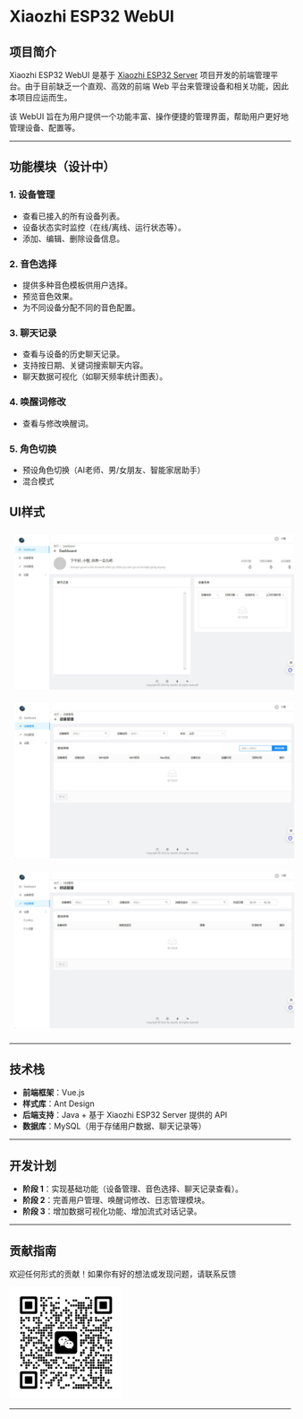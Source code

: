# Xiaozhi ESP32 WebUI

## 项目简介

Xiaozhi ESP32 WebUI 是基于 [Xiaozhi ESP32 Server](https://github.com/xinnan-tech/xiaozhi-esp32-server) 项目开发的前端管理平台。由于目前缺乏一个直观、高效的前端 Web 平台来管理设备和相关功能，因此本项目应运而生。

该 WebUI 旨在为用户提供一个功能丰富、操作便捷的管理界面，帮助用户更好地管理设备、配置等。

---

## 功能模块（设计中）

### 1. **设备管理**
   - 查看已接入的所有设备列表。
   - 设备状态实时监控（在线/离线、运行状态等）。
   - 添加、编辑、删除设备信息。

### 2. **音色选择**
   - 提供多种音色模板供用户选择。
   - 预览音色效果。
   - 为不同设备分配不同的音色配置。

### 3. **聊天记录**
   - 查看与设备的历史聊天记录。
   - 支持按日期、关键词搜索聊天内容。
   - 聊天数据可视化（如聊天频率统计图表）。

### 4. **唤醒词修改**
  - 查看与修改唤醒词。

### 5. **角色切换**
  - 预设角色切换（AI老师、男/女朋友、智能家居助手）
  - 混合模式

## UI样式
<div align="center">
  <img src="docs/image/dashboard.jpg" alt="dashboard" width="500" style="margin: 10px;" />
  <img src="docs/image/device.jpg" alt="device" width="500" style="margin: 10px;" />
  <img src="docs/image/message.jpg" alt="message" width="500" style="margin: 10px;" />
</div>

---

## 技术栈

- **前端框架**：Vue.js
- **样式库**：Ant Design
- **后端支持**：Java + 基于 Xiaozhi ESP32 Server 提供的 API
- **数据库**：MySQL（用于存储用户数据、聊天记录等）
  
---

## 开发计划

- **阶段 1**：实现基础功能（设备管理、音色选择、聊天记录查看）。
- **阶段 2**：完善用户管理、唤醒词修改、日志管理模块。
- **阶段 3**：增加数据可视化功能、增加流式对话记录。

---

## 贡献指南

欢迎任何形式的贡献！如果你有好的想法或发现问题，请联系反馈

<img src="./web/static/img/wechat.jpg" alt="微信" width="200" />

---
